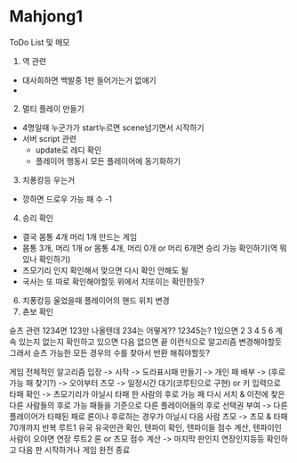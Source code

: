 # Mahjong1

ToDo List 및 메모
1. 역 관련
- 대사희하면 백발중 1판 들어가는거 없애기
- 

2. 멀티 플레이 만들기
- 4명일때 누군가가 start누르면 scene넘기면서 시작하기
- 서버 script 관련
  - update로 레디 확인
  - 플레이어 행동시 모든 플레이어에 동기화하기

3. 치퐁캉등 우는거
- 깡하면 드로우 가능 패 수 -1

4. 승리 확인
- 결국 몸통 4개 머리 1개 만드는 게임
- 몸통 3개, 머리 1개 or 몸통 4개, 머리 0개 or 머리 6개면 승리 가능 확인하기(역 뭐 있나 확인하기)
- 츠모기리 인지 확인해서 맞으면 다시 확인 안해도 될
- 국사는 또 따로 확인해야할듯 위에서 치또이는 확인한듯?
   
6. 치퐁캉등 울었을때 플레이어의 핸드 위치 변경
7. 쵼보 확인

슌츠 관련
1234면 123만 나올텐데 234는 어떻게?? 12345는?
1있으면 2 3 4 5 6 계속 있는지 없는지 확인하고 있으면 다음 없으면 끝 이런식으로 알고리즘 변경해야할듯 그래서 슌츠 가능한 모든 경우의 수를 찾아서 반환 해줘야할듯?


게임 전체적인 알고리즘
입장 -> 시작 -> 도라표시패 만들기 -> 개인 패 배부 -> (후로 가능 패 찾기?)
-> 오야부터 츠모 -> 일정시간 대기(코루틴으로 구현) or 키 입력으로 타패 확인 -> 츠모기리가 아닐시 타패 한 사람의 후로 가능 패 다시 서치 & 이전에 찾은 다른 사람들의 후로 가능 패들을 기준으로 다른 플레이어들의 후로 선택권 부여 -> 다른 플레이어가 타패된 패로 론이나 후로하는 경우가 아닐시 다음 사람 츠모
-> 츠모 & 타패 70개까지 반복 
루트1 유국
유국만관 확인, 텐파이 확인, 텐파이들 점수 계산, 텐파이인 사람이 오야면 연장
루트2 론 or 츠모
점수 계산 -> 마지막 판인지 연장인지등등 확인하고 다음 판 시작하거나 게임 완전 종료

